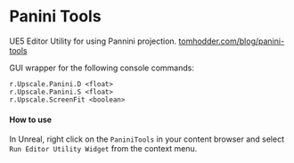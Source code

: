 # Panini Tools

UE5 Editor Utility for using Pannini projection.
[tomhodder.com/blog/panini-tools](https://tomhodder.com/blog/panini-tools)

GUI wrapper for the following console commands:
```
r.Upscale.Panini.D <float>
r.Upscale.Panini.S <float>
r.Upscale.ScreenFit <boolean>
```
#### How to use
In Unreal, right click on the `PaniniTools` in your content browser and select `Run Editor Utility Widget` from the context menu.
